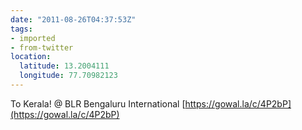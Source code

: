 ```yaml
---
date: "2011-08-26T04:37:53Z"
tags:
- imported
- from-twitter
location:
  latitude: 13.2004111
  longitude: 77.70982123
---
```

To Kerala! @ BLR Bengaluru International [https://gowal.la/c/4P2bP](https://gowal.la/c/4P2bP)
